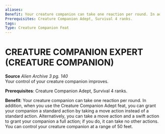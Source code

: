 ```yaml
---
aliases: 
Benefit: Your creature companion can take one reaction per round. In addition, when you use the Creature Companion Adept feat, you can grant your companion a standard action by taking a move action instead of a standard action. Alternatively, you can take a move action and a swift action to grant your companion a full action; if you do, it can take no other actions. You can control your creature companion at a range of 50 feet.
Prerequisites: Creature Companion Adept, Survival 4 ranks.
tags: 
Type: Creature Companion Feat
---
```

# CREATURE COMPANION EXPERT (CREATURE COMPANION)
**Source** _Alien Archive 3 pg. 140_  
Your control of your creature companion improves.

**Prerequisites**: Creature Companion Adept, Survival 4 ranks.

**Benefit**: Your creature companion can take one reaction per round. In addition, when you use the Creature Companion Adept feat, you can grant your companion a standard action by taking a move action instead of a standard action. Alternatively, you can take a move action and a swift action to grant your companion a full action; if you do, it can take no other actions. You can control your creature companion at a range of 50 feet.